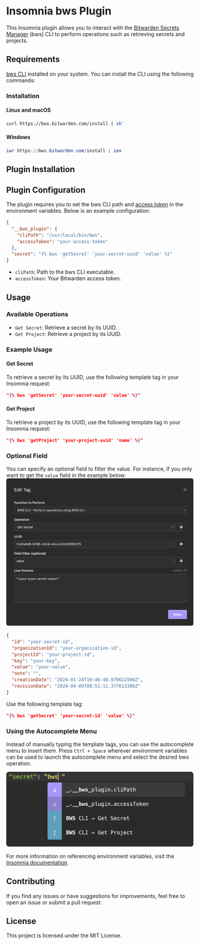 
# Insomnia bws Plugin

This Insomnia plugin allows you to interact with the [Bitwarden Secrets Manager](https://bitwarden.com/products/secrets-manager/) (bws) CLI to perform operations such as retrieving secrets and projects.

## Requirements

[bws CLI](https://bitwarden.com/help/secrets-manager-cli/) installed on your system. You can install the CLI using the following commands:

### Installation

#### Linux and macOS
```sh
curl https://bws.bitwarden.com/install | sh` 
```

#### Windows

```powershell
iwr https://bws.bitwarden.com/install | iex
```

## Plugin Installation


## Plugin Configuration

The plugin requires you to set the bws CLI path and [access token](https://bitwarden.com/help/access-tokens/) in the environment variables. Below is an example configuration:

```json
{
  "__bws_plugin": {
    "cliPath": "/usr/local/bin/bws",
    "accessToken": "your-access-token"
  },
  "secret": "{% bws 'getSecret' 'your-secret-uuid' 'value' %}"
}
``` 

-   `cliPath`: Path to the bws CLI executable.
-   `accessToken`: Your Bitwarden access token.

## Usage

### Available Operations

-   `Get Secret`: Retrieve a secret by its UUID.
-   `Get Project`: Retrieve a project by its UUID.

### Example Usage

#### Get Secret

To retrieve a secret by its UUID, use the following template tag in your Insomnia request:

```json
"{% bws 'getSecret' 'your-secret-uuid' 'value' %}"
```

#### Get Project

To retrieve a project by its UUID, use the following template tag in your Insomnia request:

```json
"{% bws 'getProject' 'your-project-uuid' 'name' %}"
```

### Optional Field
You can specify an optional field to filter the value. For instance, if you only want to get the `value` field in the example below:
<img src="./images/tag.png" alt="Tag Image" width="500"/>

```json
{
  "id": "your-secret-id",
  "organizationId": "your-organization-id",
  "projectId": "your-project-id",
  "key": "your-key",
  "value": "your-value",
  "note": "",
  "creationDate": "2024-01-24T10:46:40.970622500Z",
  "revisionDate": "2024-04-09T08:51:11.377613300Z"
}
```

Use the following template tag:

```json
"{% bws 'getSecret' 'your-secret-id' 'value' %}"
```

### Using the Autocomplete Menu
Instead of manually typing the template tags, you can use the autocomplete menu to insert them. Press `Ctrl + Space` wherever environment variables can be used to launch the autocomplete menu and select the desired bws operation.

<img src="./images/autocomplete.png" alt="Autocomplete Image" width="500"/>

For more information on referencing environment variables, visit the [Insomnia documentation](https://docs.insomnia.rest/insomnia/environment-variables#referencing-environment-variables).

## Contributing

If you find any issues or have suggestions for improvements, feel free to open an issue or submit a pull request.

## License

This project is licensed under the MIT License.